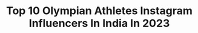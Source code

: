 ---
title: Top 10 Olympian Athletes Instagram Influencers In India In 2023
description: >-
  Find top olympian athletes Instagram influencers in India in 2023. Most popular hashtags: #athlete #athletics #reels #teamindia.
platform: Instagram
hits: 14
text_top: See the top-rated Instagram accounts on inBeat.
text_bottom: Our database has 14 Instagram influencers like this in India for you to contact.
profiles:
  - username: "jinson__johnson"
    fullname: >-
      jinson Johnson
    bio: >-
      Indian🇮🇳athlete Olympian,Arjuna awardee Asian games gold medalist🥇double national record holder(800m1:45:65&1500m 3:35:24) Email: jinsonj10@gmail.com
    location: "India"
    followers: 26868
    engagement: 1485
    commentsToLikes: 0.010079
    id: ck0w20l7nm2420i19axur607n
    verified: true
    hashtags: "#athlete, #middledistance, #happiness, #jinsonjohnson"
  - username: "sreejesh88"
    fullname: >-
      Sreejesh P R
    bio: >-
      I’m a Goalkeeper.Proud Indian. Father , husband & Son 🥰 #Tokyo2020Hockey Athlete
    location: "India"
    followers: 128136
    engagement: 3413
    commentsToLikes: 0.007436
    id: ck55ka84oyup20i11cchxl00v
    verified: true
    hashtags: "#olympic, #team, #medalist, #tokyo2020"
  - username: "maximus_ward"
    fullname: >-
      Max Ward
    bio: >-
      Parkour Athlete 😱 #purpleshorts Award-Winning Filmmaker 🎬 💥Madrid's Best PK Spots!📺🤯👇 Photographer @maxshutter_ Traveller 🌎: Now in 🇪🇸 💞 @lucia.sanchz
    location: "India"
    followers: 10542
    engagement: 716
    commentsToLikes: 0.054648
    id: ck5q62pv6voki0i11djz30hz5
    verified: false
    hashtags: "#storrorawards, #nantes, #peopleareawesome, #dailyfreerunning"
  - username: "poovamma.m.r"
    fullname: >-
      Poovamma M R
    bio: >-
      Indian Track& Field Athlete | Asian Games Medalist 🥇🥇| Olympian (Beijing 2008 🇨🇳 Rio 2016🇧🇷) | Arjuna Awardee | 400mts | PB 51.7 | Nike Athlete
    location: "India"
    followers: 17271
    engagement: 2363
    commentsToLikes: 0.007182
    id: ck5cdwqfhjxgi0i11xvsdgbjs
    verified: false
    hashtags: "#trackandfield, #nike, #athlete, #indianathlete"
  - username: "gopithonakal_4774"
    fullname: >-
      Gopi Thonakal🇮🇳
    bio: >-
      Olympian >Marathon=National champion&Asian champion
    location: "India"
    followers: 7207
    engagement: 1822
    commentsToLikes: 0.017318
    id: ck0w20m92m2a20i19bs331ajn
    verified: false
    hashtags: "#gopithonakal, #marathon, #asicsin, #indianathlete"
  - username: "manikabatra.15"
    fullname: >-
      Manika 👑
    bio: >-
      Olympian-2020/2016|Gold Medalist at CWG-2018|Arjuna Awardee|Rajiv Gandhi Khel Ratna Awardee 2020|Bronze Medalist at AG-2018🏓🇮🇳 Queries @rahul_trehan24
    location: "India"
    followers: 268656
    engagement: 1132
    commentsToLikes: 0.008030
    id: ck0w4yutb12wl0i19fpljx52z
    verified: true
    hashtags: "#gratitude, #throwback, #liveyourpassionloveyournation, #cheer4india"
  - username: "kacipaulathova"
    fullname: >-
      Katerina Paulathova
    bio: >-
      Alpine skier. Olympian. Fitness coach.💃🏿✨ I'm all about fun & adventure.🤘🏿
    location: "India"
    followers: 16137
    engagement: 832
    commentsToLikes: 0.016302
    id: ckf5pznf97q600j23s2qcxyr1
    verified: false
    hashtags: "#czechski, #milujuzivot, #croatia, #waves"
  - username: "sushilachanu"
    fullname: >-
      Sushila Chanu
    bio: >-
      Double Olympian 2016/2020🇮🇳🙏 :🎽jersey#27 :🏑@alfahockey Smita@athletestoday.com For inquires📩@athletes.today ‘Powered by @pumaindia’
    location: "India"
    followers: 26607
    engagement: 2348
    commentsToLikes: 0.016630
    id: ckap07xb5p4w70i78iilb489n
    verified: true
    hashtags: "#hockeyfans, #hockeykagame, #positivevibes, #hockeyindia"
  - username: "m.a.y_45.21"
    fullname: >-
      Muhammed Anas Yahiya
    bio: >-
      🇮🇳INDIAN Sprinter | Olympian AR 4x400M, NR-200M,400M Supported by - @gosportsvoices Contact - arindam@merakiconnect.com Snap - muhammedanas45
    location: "India"
    followers: 19631
    engagement: 1734
    commentsToLikes: 0.014868
    id: ck0w6gxz08icf0i19c3x8l8ku
    verified: false
    hashtags: "#olympics, #tokyoolympics, #athlete, #tokyo2020"
  - username: "jeremy_lalrinnunga"
    fullname: >-
      JEREMY LALRINNUNGA
    bio: >-
      🇮🇳 International Weightlifter ✝️ Youth Olympic Games 2018 Gold Medalist Adidas Athlete For queries contact: rahul@iosindia.com SUBSCRIBE
    location: "India"
    followers: 30781
    engagement: 1746
    commentsToLikes: 0.009144
    id: ckf5p3v2j4v9r0j23n9qr7agx
    verified: true
    hashtags: "#instagram, #reelsinstagram, #fitnessmotivation, #weightlifting"
---